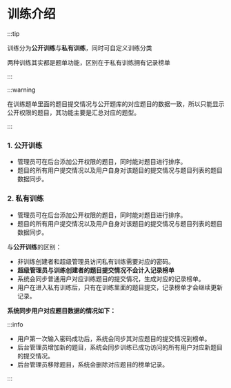 # 训练介绍

:::tip

训练分为**公开训练**与**私有训练**，同时可自定义训练分类 

两种训练其实都是题单功能，区别在于私有训练拥有记录榜单

:::

:::warning

在训练题单里面的题目提交情况与公开题库的对应题目的数据一致，所以只能显示公开权限的题目，其功能主要是汇总对应的题型。

:::

### 1. 公开训练

- 管理员可在后台添加公开权限的题目，同时能对题目进行排序。
- 题目的所有用户提交情况以及用户自身对该题目的提交情况与题目列表的题目数据同步。

### 2. 私有训练

- 管理员可在后台添加公开权限的题目，同时能对题目进行排序。
- 题目的所有用户提交情况以及用户自身对该题目的提交情况与题目列表的题目数据同步。

与**公开训练**的区别：

- 非训练创建者和超级管理员访问私有训练需要对应的密码。
- **超级管理员与训练创建者的题目提交情况不会计入记录榜单**
- 系统会同步普通用户对应训练题目的提交情况，生成对应的记录榜单。
- 用户在进入私有训练后，只有在训练里面的题目提交，记录榜单才会继续更新记录。

**系统同步用户对应题目数据的情况如下：**

:::info

- 用户第一次输入密码成功后，系统会同步其对应题目的提交情况到榜单。
- 后台管理员增加新的题目，系统会同步训练已成功访问的所有用户对应新题目的提交情况。
- 后台管理员移除题目，系统会删除对应题目的榜单记录。

:::
